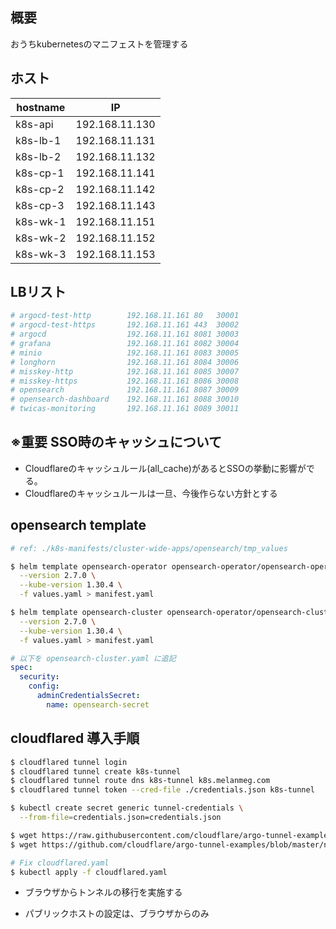 ## 概要

おうちkubernetesのマニフェストを管理する

## ホスト

| hostname | IP             |
| -------- | -------------- |
| k8s-api  | 192.168.11.130 |
| k8s-lb-1 | 192.168.11.131 |
| k8s-lb-2 | 192.168.11.132 |
| k8s-cp-1 | 192.168.11.141 |
| k8s-cp-2 | 192.168.11.142 |
| k8s-cp-3 | 192.168.11.143 |
| k8s-wk-1 | 192.168.11.151 |
| k8s-wk-2 | 192.168.11.152 |
| k8s-wk-3 | 192.168.11.153 |

## LBリスト

```bash
# argocd-test-http        192.168.11.161 80   30001
# argocd-test-https       192.168.11.161 443  30002
# argocd                  192.168.11.161 8081 30003
# grafana                 192.168.11.161 8082 30004
# minio                   192.168.11.161 8083 30005
# longhorn                192.168.11.161 8084 30006
# misskey-http            192.168.11.161 8085 30007
# misskey-https           192.168.11.161 8086 30008
# opensearch              192.168.11.161 8087 30009
# opensearch-dashboard    192.168.11.161 8088 30010
# twicas-monitoring       192.168.11.161 8089 30011
```

## ※重要 SSO時のキャッシュについて

- Cloudflareのキャッシュルール(all_cache)があるとSSOの挙動に影響がでる。
- Cloudflareのキャッシュルールは一旦、今後作らない方針とする

## opensearch template

```bash
# ref: ./k8s-manifests/cluster-wide-apps/opensearch/tmp_values

$ helm template opensearch-operator opensearch-operator/opensearch-operator \
  --version 2.7.0 \
  --kube-version 1.30.4 \
  -f values.yaml > manifest.yaml

$ helm template opensearch-cluster opensearch-operator/opensearch-cluster \
  --version 2.7.0 \
  --kube-version 1.30.4 \
  -f values.yaml > manifest.yaml
```

```yaml
# 以下を opensearch-cluster.yaml に追記
spec:
  security:
    config:
      adminCredentialsSecret:
        name: opensearch-secret
```

## cloudflared 導入手順

```bash
$ cloudflared tunnel login
$ cloudflared tunnel create k8s-tunnel
$ cloudflared tunnel route dns k8s-tunnel k8s.melanmeg.com
$ cloudflared tunnel token --cred-file ./credentials.json k8s-tunnel

$ kubectl create secret generic tunnel-credentials \
  --from-file=credentials.json=credentials.json

$ wget https://raw.githubusercontent.com/cloudflare/argo-tunnel-examples/master/named-tunnel-k8s/app.yaml
$ wget https://github.com/cloudflare/argo-tunnel-examples/blob/master/named-tunnel-k8s/cloudflared.yaml

# Fix cloudflared.yaml
$ kubectl apply -f cloudflared.yaml
```

- ブラウザからトンネルの移行を実施する

- パブリックホストの設定は、ブラウザからのみ
